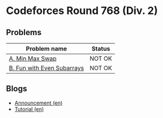 # Codeforces Round 768 (Div. 2)

## Problems

|Problem name|Status|
|------------|---------|
| [A. Min Max Swap](problems/A._Min_Max_Swap.md)|NOT OK|
| [B. Fun with Even Subarrays](problems/B._Fun_with_Even_Subarrays.md)|NOT OK|
## Blogs

- [Announcement (en)](blogs/Announcement_(en).md)
- [Tutorial (en)](blogs/Tutorial_(en).md)
